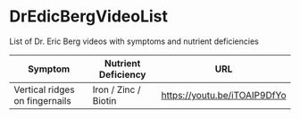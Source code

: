 # DrEdicBergVideoList
List of Dr. Eric Berg videos with symptoms and nutrient deficiencies

| Symptom | Nutrient Deficiency | URL|
| ------------- | ------------- | ------------- |
| Vertical ridges on fingernails | Iron / Zinc / Biotin | https://youtu.be/iTOAIP9DfYo |
